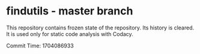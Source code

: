 # findutils - master branch

This repository contains frozen state of the repository.
Its history is cleared. It is used only for static code
analysis with Codacy.

Commit Time: 1704086933